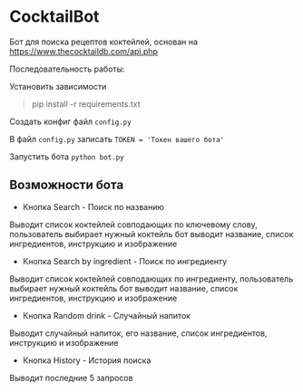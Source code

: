 # CocktailBot
Бот для поиска рецептов коктейлей, основан на https://www.thecocktaildb.com/api.php

Последовательность работы:

Установить зависимости
> pip install -r requirements.txt

Создать конфиг файл `config.py`

В файл `config.py` записать `TOKEN = 'Токен вашего бота'`

Запустить бота `python bot.py`

## Возможности бота

- Кнопка Search - Поиск по названию 

Выводит список коктейлей совподающих по ключевому слову, пользователь выбирает нужный коктейль
бот выводит название, список ингредиентов, инструкцию и изображение

- Кнопка Search by ingredient - Поиск по ингредиенту 

Выводит список коктейлей совподающих по ингредиенту, пользователь выбирает нужный коктейль
бот выводит название, список ингредиентов, инструкцию и изображение

- Кнопка Random drink - Случайный напиток

Выводит случайный напиток, его название, список ингредиентов, инструкцию и изображение

- Кнопка History - История поиска

Выводит последние 5 запросов
